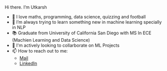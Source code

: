 Hi there. I’m Utkarsh
- 💞️ I love maths, programming, data science, quizzing and football
- 🌱 I’m always trying to learn something new in machine learning specially in NLP
- 📚 Graduate from University of California San Diego with MS In ECE (Machien Learning and Data Science)
- 👀 I'm actively looking to collarborate on ML Projects
- 📫 How to reach out to me:
   * [Mail](utkarshranjan@hotmail.com)
   * [LinkedIn](https://www.linkedin.com/in/utkarsh-ranjan-b79420119/)

<!---
RanjanUtkarsh/RanjanUtkarsh is a ✨ special ✨ repository because its `README.md` (this file) appears on your GitHub profile.
You can click the Preview link to take a look at your changes.
--->

